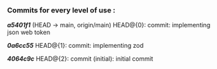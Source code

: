 ### Commits for every level of use :

_**a5401f1**_ (HEAD -> main, origin/main) HEAD@{0}: commit: implementing json web token

_**0a6cc55**_ HEAD@{1}: commit: implementing zod

_**4064c9c**_ HEAD@{2}: commit (initial): initial commit
